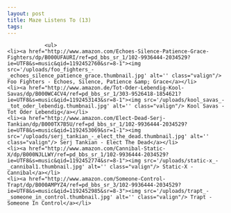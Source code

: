```yaml
---
layout: post
title: Maze Listens To (13)
tags:
---
```



                <ul>
    <li><a href="http://www.amazon.com/Echoes-Silence-Patience-Grace-Fighters/dp/B000UFAURI/ref=pd_bbs_sr_1/102-9936444-2034529?ie=UTF8&s=music&qid=1192452760&sr=8-1"><img src='/uploads/foo_fighters_-_echoes_silence_patience_grace.thumbnail.jpg' alt='' class="valign"/> Foo Fighters - Echoes, Silence, Patience &amp; Grace</a></li>
    <li><a href="http://www.amazon.de/Tot-Oder-Lebendig-Kool-Savas/dp/B000WC4CV4/ref=pd_bbs_sr_1/303-9526418-1854621?ie=UTF8&s=music&qid=1192453143&sr=8-1"><img src='/uploads/kool_savas_-_tot_oder_lebendig.thumbnail.jpg' alt='' class="valign"/> Kool Savas - Tot Oder Lebendig</a></li>
    <li><a href="http://www.amazon.com/Elect-Dead-Serj-Tankian/dp/B000TX7B5U/ref=pd_bbs_sr_1/102-9936444-2034529?ie=UTF8&s=music&qid=1192453069&sr=1-1"><img src='/uploads/serj_tankian_-_elect_the_dead.thumbnail.jpg' alt='' class="valign"/> Serj Tankian - Elect The Dead</a></li>
    <li><a href="http://www.amazon.com/Cannibal-Static-X/dp/B000NJLLWY/ref=pd_bbs_sr_1/102-9936444-2034529?ie=UTF8&s=music&qid=1192452774&sr=8-1"><img src='/uploads/static-x_-_cannibal1.thumbnail.jpg' alt='' class="valign"/> Static-X - Cannibal</a></li>
    <li><a href="http://www.amazon.com/Someone-Control-Trapt/dp/B000AMPYZ4/ref=pd_bbs_sr_3/102-9936444-2034529?ie=UTF8&s=music&qid=1192452985&sr=8-3"><img src='/uploads/trapt_-_someone_in_control.thumbnail.jpg' alt='' class="valign"/> Trapt - Someone In Control</a></li>
</ul>
